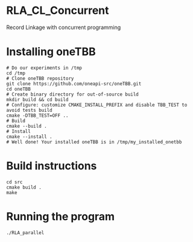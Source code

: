 # RLA_CL_Concurrent
Record Linkage with concurrent programming

# Installing oneTBB

```
# Do our experiments in /tmp
cd /tmp
# Clone oneTBB repository
git clone https://github.com/oneapi-src/oneTBB.git
cd oneTBB
# Create binary directory for out-of-source build
mkdir build && cd build
# Configure: customize CMAKE_INSTALL_PREFIX and disable TBB_TEST to avoid tests build
cmake -DTBB_TEST=OFF ..
# Build
cmake --build .
# Install
cmake --install .
# Well done! Your installed oneTBB is in /tmp/my_installed_onetbb
```

# Build instructions
```
cd src
cmake build .
make

```

# Running the program

```
./RLA_parallel
```


